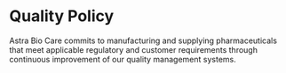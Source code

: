 # Quality Policy

Astra Bio Care commits to manufacturing and supplying pharmaceuticals that meet applicable regulatory and customer requirements through continuous improvement of our quality management systems.
